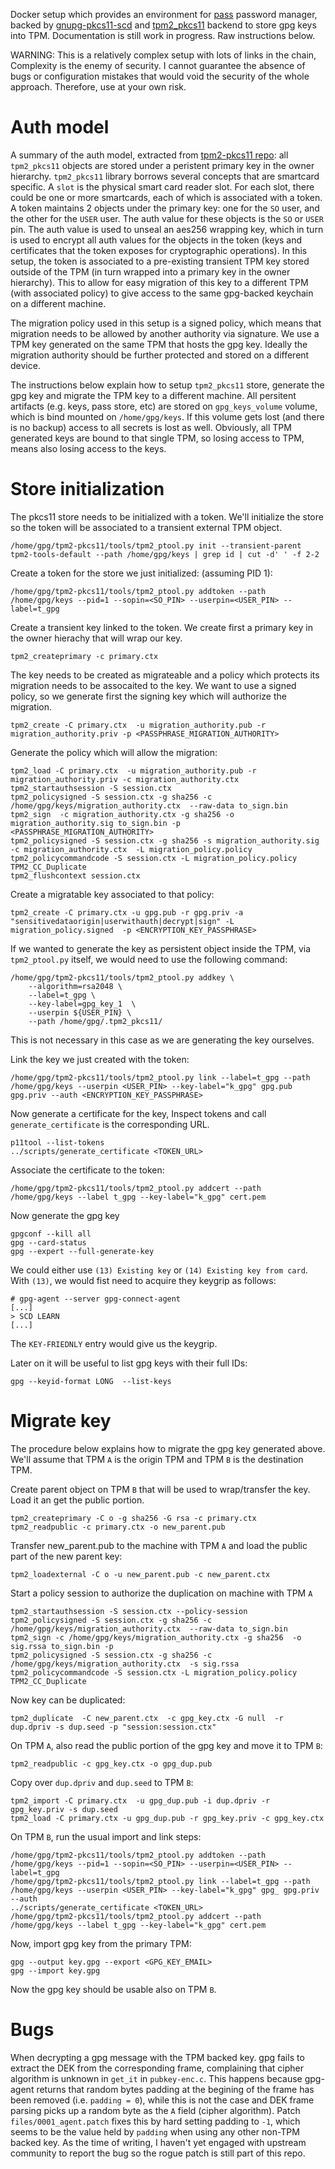 Docker setup which provides an environment for [pass](https://www.passwordstore.org/) password manager, backed
by [gnupg-pkcs11-scd](https://github.com/alonbl/gnupg-pkcs11-scd) and [tpm2_pkcs11](https://github.com/tpm2-software/tpm2-pkcs11) backend to store gpg keys into TPM.
Documentation is still work in progress. Raw instructions below.

WARNING: This is a relatively complex setup with lots of links in the chain, Complexity is the enemy of security. I cannot guarantee the absence of bugs or configuration mistakes that would void the security of the whole approach. Therefore, use at your own risk.

# Auth model

A summary of the auth model, extracted from [tpm2-pkcs11 repo](https://github.com/tpm2-software/tpm2-pkcs11/blob/master/docs/ARCHITECTURE.md): all `tpm2_pkcs11` objects are stored under a peristent primary key in the owner hierarchy. `tpm2_pkcs11` library borrows several concepts that are smartcard specific. A `slot` is the physical smart card reader slot. For each slot, there could be one or more smartcards, each of which is associated with a token. A token maintains 2 objects under the primary key: one for the `SO` user, and the other for the `USER` user. The auth value for these objects is the `SO` or `USER` pin. The auth value is used to unseal an aes256 wrapping key, which in turn is used to encrypt all auth values for the objects in the token (keys and certificates that the token exposes for cryptographic operations). In this setup, the token is associated to a pre-existing transient TPM key stored outside of the TPM (in turn wrapped into a primary key in the owner hierarchy). This to allow for easy migration of this key to a different TPM (with associated policy) to give access to the same gpg-backed keychain on a different machine.

The migration policy used in this setup is a signed policy, which means that migration needs to be allowed by another authority via
signature. We use a TPM key generated on the same TPM that hosts the gpg key. Ideally the migration authority should be further protected
and stored on a different device. 

The instructions below explain how to setup `tpm2_pkcs11` store, generate the gpg key and migrate the TPM key to a different machine.
All persitent artifacts (e.g. keys, pass store, etc) are stored on `gpg_keys_volume` volume, which is bind mounted on `/home/gpg/keys`. 
If this volume gets lost (and there is no backup) access to all secrets is lost as well. Obviously, all TPM generated keys are bound
to that single TPM, so losing access to TPM, means also losing access to the keys.

# Store initialization

The pkcs11 store needs to be initialized with a token.
We'll initialize the store so the token will be associated to a transient external TPM object.

```
/home/gpg/tpm2-pkcs11/tools/tpm2_ptool.py init --transient-parent tpm2-tools-default --path /home/gpg/keys | grep id | cut -d' ' -f 2-2
```

Create a token for the store we just initialized: (assuming PID 1):

```
/home/gpg/tpm2-pkcs11/tools/tpm2_ptool.py addtoken --path /home/gpg/keys --pid=1 --sopin=<SO_PIN> --userpin=<USER_PIN> --label=t_gpg
```

Create a transient key linked to the token. We create first a primary key in the owner hierachy that will wrap our key.
```
tpm2_createprimary -c primary.ctx
```

The key needs to be created as migrateable and a policy which protects its migration needs to be assocaited to the key. We want to
use a signed policy, so we generate first the signing key which will authorize the migration.

```
tpm2_create -C primary.ctx  -u migration_authority.pub -r migration_authority.priv -p <PASSPHRASE_MIGRATION_AUTHORITY>
```

Generate the policy which will allow the migration:

```
tpm2_load -C primary.ctx  -u migration_authority.pub -r migration_authority.priv -c migration_authority.ctx
tpm2_startauthsession -S session.ctx
tpm2_policysigned -S session.ctx -g sha256 -c /home/gpg/keys/migration_authority.ctx  --raw-data to_sign.bin
tpm2_sign  -c migration_authority.ctx -g sha256 -o migration_authority.sig to_sign.bin -p <PASSPHRASE_MIGRATION_AUTHORITY>
tpm2_policysigned -S session.ctx -g sha256 -s migration_authority.sig -c migration_authority.ctx  -L migration_policy.policy
tpm2_policycommandcode -S session.ctx -L migration_policy.policy TPM2_CC_Duplicate
tpm2_flushcontext session.ctx
```


Create a migratable key associated to that policy:
```
tpm2_create -C primary.ctx -u gpg.pub -r gpg.priv -a "sensitivedataorigin|userwithauth|decrypt|sign" -L migration_policy.signed  -p <ENCRYPTION_KEY_PASSPHRASE>
```

If we wanted to generate the key as persistent object inside the TPM, via `tpm2_ptool.py` itself, we would need to use the following command:
```
/home/gpg/tpm2-pkcs11/tools/tpm2_ptool.py addkey \
    --algorithm=rsa2048 \
    --label=t_gpg \
    --key-label=gpg_key_1  \
    --userpin ${USER_PIN} \
    --path /home/gpg/.tpm2_pkcs11/
```
This is not necessary in this case as we are generating the key ourselves.

Link the key we just created with the token:

```
/home/gpg/tpm2-pkcs11/tools/tpm2_ptool.py link --label=t_gpg --path /home/gpg/keys --userpin <USER_PIN> --key-label="k_gpg" gpg.pub gpg.priv --auth <ENCRYPTION_KEY_PASSPHRASE>
```

Now generate a certificate for the key, Inspect tokens and call `generate_certificate` is the corresponding URL.

```
p11tool --list-tokens
../scripts/generate_certificate <TOKEN_URL>
```

Associate the certificate to the token:

```
/home/gpg/tpm2-pkcs11/tools/tpm2_ptool.py addcert --path /home/gpg/keys --label t_gpg --key-label="k_gpg" cert.pem
```

Now generate the gpg key

```
gpgconf --kill all
gpg --card-status
gpg --expert --full-generate-key
```

We could either use `(13) Existing key` or `(14) Existing key from card`. With `(13)`, we would fist need to acquire they keygrip as follows:
```
# gpg-agent --server gpg-connect-agent
[...]
> SCD LEARN
[...]
```

The `KEY-FRIEDNLY` entry would give us the keygrip.

Later on it will be useful to list gpg keys with their full IDs:
```
gpg --keyid-format LONG  --list-keys
```

# Migrate key

The procedure below explains how to migrate the gpg key generated above. We'll assume that TPM `A`
is the origin TPM and TPM `B` is the destination TPM.

Create parent object on TPM `B` that will be used to wrap/transfer the key. Load it an get the public portion.

```
tpm2_createprimary -C o -g sha256 -G rsa -c primary.ctx
tpm2_readpublic -c primary.ctx -o new_parent.pub
```

Transfer new_parent.pub to the machine with TPM `A` and load the public part of the new parent key:

```
tpm2_loadexternal -C o -u new_parent.pub -c new_parent.ctx
```

Start a policy session to authorize the duplication on machine with TPM `A`
```
tpm2_startauthsession -S session.ctx --policy-session
tpm2_policysigned -S session.ctx -g sha256 -c /home/gpg/keys/migration_authority.ctx  --raw-data to_sign.bin
tpm2_sign -c /home/gpg/keys/migration_authority.ctx -g sha256  -o sig.rssa to_sign.bin -p
tpm2_policysigned -S session.ctx -g sha256 -c /home/gpg/keys/migration_authority.ctx  -s sig.rssa
tpm2_policycommandcode -S session.ctx -L migration_policy.policy TPM2_CC_Duplicate
```

Now key can be duplicated:
```
tpm2_duplicate  -C new_parent.ctx  -c gpg_key.ctx -G null  -r dup.dpriv -s dup.seed -p "session:session.ctx"
```

On TPM `A`, also read the public portion of the gpg key and move it to TPM `B`:
```
tpm2_readpublic -c gpg_key.ctx -o gpg_dup.pub
```

Copy over `dup.dpriv` and `dup.seed` to TPM `B`:

```
tpm2_import -C primary.ctx  -u gpg_dup.pub -i dup.dpriv -r gpg_key.priv -s dup.seed
tpm2_load -C primary.ctx -u gpg_dup.pub -r gpg_key.priv -c gpg_key.ctx
```


On TPM `B`, run the usual import and link steps:

```
/home/gpg/tpm2-pkcs11/tools/tpm2_ptool.py addtoken --path /home/gpg/keys --pid=1 --sopin=<SO_PIN> --userpin=<USER_PIN> --label=t_gpg
/home/gpg/tpm2-pkcs11/tools/tpm2_ptool.py link --label=t_gpg --path /home/gpg/keys --userpin <USER_PIN> --key-label="k_gpg" gpg_ gpg.priv --auth
../scripts/generate_certificate <TOKEN_URL>
/home/gpg/tpm2-pkcs11/tools/tpm2_ptool.py addcert --path /home/gpg/keys --label t_gpg --key-label="k_gpg" cert.pem
```

Now, import gpg key from the primary TPM:
```
gpg --output key.gpg --export <GPG_KEY_EMAIL>
gpg --import key.gpg
```

Now the gpg key should be usable also on TPM `B`.


# Bugs
When decrypting a gpg message with the TPM backed key. gpg fails to extract the DEK from the corresponding frame, complaining that cipher algorithm is unknown in `get_it` in `pubkey-enc.c`. This happens because gpg-agent returns that random bytes padding at the begining of the frame has been removed (i.e. `padding = 0`), while this is not the case and DEK frame parsing picks up a random
byte as the `A` field (cipher algorithm). Patch `files/0001_agent.patch` fixes this by hard setting padding to `-1`, which
seems to be the value held by `padding` when using any other non-TPM backed key. As the time of writing, I haven't yet engaged
with upstream community to report the bug so the rogue patch is still part of this repo.
